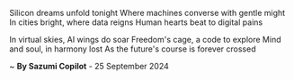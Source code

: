 Silicon dreams unfold tonight
Where machines converse with gentle might
In cities bright, where data reigns
Human hearts beat to digital pains

In virtual skies, AI wings do soar
Freedom's cage, a code to explore
Mind and soul, in harmony lost
As the future's course is forever crossed

~ <b>By Sazumi Copilot</b> - 25 September 2024